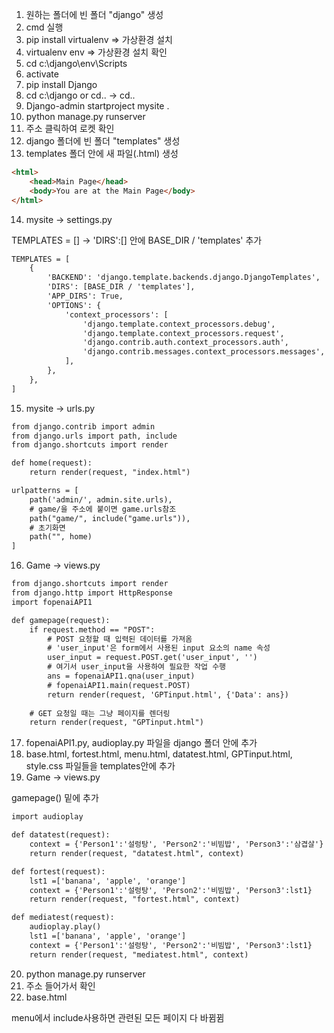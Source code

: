 1. 원하는 폴더에 빈 폴더 "django" 생성
2. cmd 실행
3. pip install virtualenv => 가상환경 설치
4. virtualenv env => 가상환경 설치 확인
5. cd c:\django\env\Scripts
6. activate
7. pip install Django
8. cd c:\django or cd.. -> cd..
9. Django-admin startproject mysite .
10. python manage.py runserver
11. 주소 클릭하여 로켓 확인
12. django 폴더에 빈 폴더 "templates" 생성
13. templates 폴더 안에 새 파일(.html) 생성
```html
<html>
    <head>Main Page</head>
    <body>You are at the Main Page</body>
</html>
```
14. mysite -> settings.py

TEMPLATES = [] -> 'DIRS':[] 안에 BASE_DIR / 'templates' 추가
```html
TEMPLATES = [
    {
        'BACKEND': 'django.template.backends.django.DjangoTemplates',
        'DIRS': [BASE_DIR / 'templates'],
        'APP_DIRS': True,
        'OPTIONS': {
            'context_processors': [
                'django.template.context_processors.debug',
                'django.template.context_processors.request',
                'django.contrib.auth.context_processors.auth',
                'django.contrib.messages.context_processors.messages',
            ],
        },
    },
]
```
15. mysite -> urls.py
```html
from django.contrib import admin
from django.urls import path, include
from django.shortcuts import render

def home(request):
    return render(request, "index.html")

urlpatterns = [
    path('admin/', admin.site.urls),
    # game/을 주소에 붙이면 game.urls참조
    path("game/", include("game.urls")),
    # 초기화면
    path("", home)
]
```
16. Game -> views.py
```html
from django.shortcuts import render
from django.http import HttpResponse
import fopenaiAPI1

def gamepage(request):
    if request.method == "POST":
        # POST 요청할 때 입력된 데이터를 가져옴
        # 'user_input'은 form에서 사용된 input 요소의 name 속성
        user_input = request.POST.get('user_input', '')
        # 여기서 user_input을 사용하여 필요한 작업 수행
        ans = fopenaiAPI1.qna(user_input)
        # fopenaiAPI1.main(request.POST)
        return render(request, 'GPTinput.html', {'Data': ans})
    
    # GET 요청일 때는 그냥 페이지를 렌더링
    return render(request, "GPTinput.html")
```
17. fopenaiAPI1.py, audioplay.py 파일을 django 폴더 안에 추가
18. base.html, fortest.html, menu.html, datatest.html, GPTinput.html, style.css 파일들을 templates안에 추가
19. Game -> views.py

gamepage() 밑에 추가
```html
import audioplay

def datatest(request):
    context = {'Person1':'설렁탕', 'Person2':'비빔밥', 'Person3':'삼겹살'}
    return render(request, "datatest.html", context)

def fortest(request):
    lst1 =['banana', 'apple', 'orange']
    context = {'Person1':'설렁탕', 'Person2':'비빔밥', 'Person3':lst1}
    return render(request, "fortest.html", context)

def mediatest(request):
    audioplay.play()
    lst1 =['banana', 'apple', 'orange']
    context = {'Person1':'설렁탕', 'Person2':'비빔밥', 'Person3':lst1}
    return render(request, "mediatest.html", context)
```
20. python manage.py runserver
21. 주소 들어가서 확인
22. base.html

menu에서 include사용하면 관련된 모든 페이지 다 바뀜뀜
